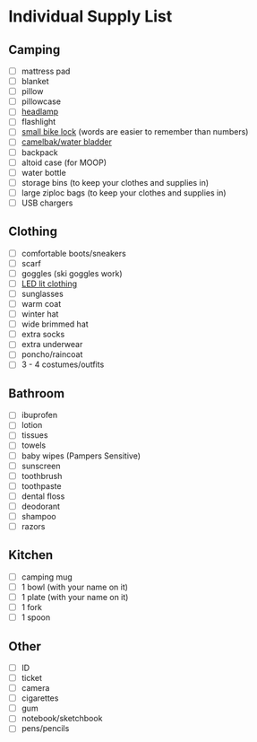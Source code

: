 # Individual Supply List

## Camping
- [ ] mattress pad
- [ ] blanket
- [ ] pillow
- [ ] pillowcase
- [ ] [headlamp](http://www.amazon.com/gp/product/B009064MHW/ref=oh_details_o08_s00_i04?ie=UTF8&psc=1)
- [ ] flashlight
- [ ] [small bike lock](https://www.amazon.com/Wordlock-CL-409-BL-4-Letter-Combination-5-Feet/dp/B001AIVF4G) (words are easier to remember than numbers)
- [ ] [camelbak/water bladder](http://www.rei.com/product/866421/platypus-big-zip-lp-reservoir-2-liter)
- [ ] backpack
- [ ] altoid case (for MOOP)
- [ ] water bottle
- [ ] storage bins (to keep your clothes and supplies in)
- [ ] large ziploc bags (to keep your clothes and supplies in)
- [ ] USB chargers

## Clothing
- [ ] comfortable boots/sneakers
- [ ] scarf
- [ ] goggles (ski goggles work)
- [ ] [LED lit clothing](http://www.amazon.com/gp/product/B003J98LZA/ref=oh_details_o08_s01_i00?ie=UTF8&psc=1)
- [ ] sunglasses
- [ ] warm coat
- [ ] winter hat
- [ ] wide brimmed hat
- [ ] extra socks
- [ ] extra underwear
- [ ] poncho/raincoat
- [ ] 3 - 4 costumes/outfits

## Bathroom
- [ ] ibuprofen
- [ ] lotion
- [ ] tissues
- [ ] towels
- [ ] baby wipes (Pampers Sensitive)
- [ ] sunscreen
- [ ] toothbrush
- [ ] toothpaste
- [ ] dental floss
- [ ] deodorant
- [ ] shampoo
- [ ] razors

## Kitchen
- [ ] camping mug
- [ ] 1 bowl (with your name on it)
- [ ] 1 plate (with your name on it)
- [ ] 1 fork
- [ ] 1 spoon

## Other
- [ ] ID
- [ ] ticket
- [ ] camera
- [ ] cigarettes
- [ ] gum
- [ ] notebook/sketchbook
- [ ] pens/pencils
